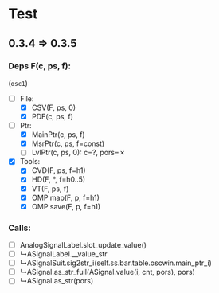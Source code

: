 # Test

## 0.3.4 => 0.3.5

### Deps F(c, ps, f):

(`osc1`)

- [ ] File:
  + [x] CSV(F, ps, 0)
  + [x] PDF(c, ps, f)
- [ ] Ptr:
  + [x] MainPtr(c, ps, f)
  + [x] MsrPtr(c, ps, f=const)
  + [ ] LvlPtr(c, ps, 0): c=?, pors=&cross;
- [x] Tools:
  + [x] CVD(F, ps, f=h1)
  + [x] HD(F, *, f=h0..5)
  + [x] VT(F, ps, f)
  + [x] OMP map(F, p, f=h1)
  + [x] OMP save(F, p, f=h1)

### Calls:
- [ ] AnalogSignalLabel.slot_update_value()
- [ ] &rdsh;ASignalLabel.__value_str
- [ ] &rdsh;ASignalSuit.sig2str_i(self.ss.bar.table.oscwin.main_ptr_i)
- [ ] &rdsh;ASignal.as_str_full(ASignal.value(i, cnt, pors), pors)
- [ ] &rdsh;ASignal.as_str(pors)

